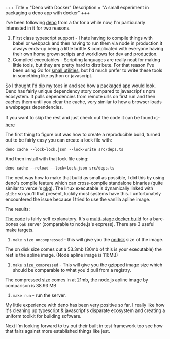 +++
Title = "Deno with Docker"
Description = "A small experiment in packaging a deno app with docker"
+++

I've been following [deno](https://deno.land) from a far for a while now, I'm particularly interested in it for two reasons.

1. First class typescript support - I hate having to compile things with babel or webpack and then having to run them via node in production it always ends-up being a little brittle & complicated with everyone having their own home grown scripts and workflows for dev and production.
2. Compiled executables - Scripting languages are really neat for making little tools, but they are pretty hard to distribute. For that reason I've been using Go for [small utilities](/#tools), but I'd much prefer to write these tools in something like python or javascript.

So I thought I'd dip my toes in and see how a packaged app would look. Deno has fairly unique dependency story compared to javascript's npm ecosystem. It pulls dependencies from remote urls on first run and then caches them until you clear the cache, very similar to how a browser loads a webpages dependencies. 

If you want to skip the rest and just check out the code it can be found 👉 [here](https://github.com/hobochild/deno-demo)

The first thing to figure out was how to create a reproducible build, turned out to be fairly easy you can create a lock file with: 

```
deno cache --lock=lock.json --lock-write src/deps.ts
```

And then install with that lock file using:

```
deno cache --reload --lock=lock.json src/deps.ts
```

The next was how to make that build as small as possible, I did this by using deno's compile feature which can cross-compile standalone binaries (quite similar to vercel's [pkg](https://www.npmjs.com/package/pkg)). The linux executable is dynamically linked with `glibc` so you'll that present, luckily most systems have this. I unfortunately encountered the issue because I tried to use the vanilla apline image.

The results:

[The code](https://github.com/hobochild/deno-demo) is fairly self explanatory. It's a [multi-stage docker build](https://github.com/hobochild/deno-demo/Dockerfile) for a bare-bones `oak` server (comparable to node.js's express). There are 3 useful make targets.

1. `make size_uncompressed` - this will give you the [ondisk](ondisk) size of the image.

The on disk size comes out a 53.3mb (30mb of this is your executable) the rest is the apline image. (Node apline image is 116MB)

1. `make size_compressed` - This will give you the gzipped image size which should be comparable to what you'd pull from a registry.

The compressed size comes in at 21mb, the node.js apline image by comparison is 38.93 MB

1. `make run` - run the server.


My little experience with deno has been very positive so far. I really like how it's cleaning up typescript & javascript's disparate ecosystem and creating a uniform toolkit for building software. 

Next I'm looking forward to try out their built in test framework too see how that fairs against more established things like jest.
